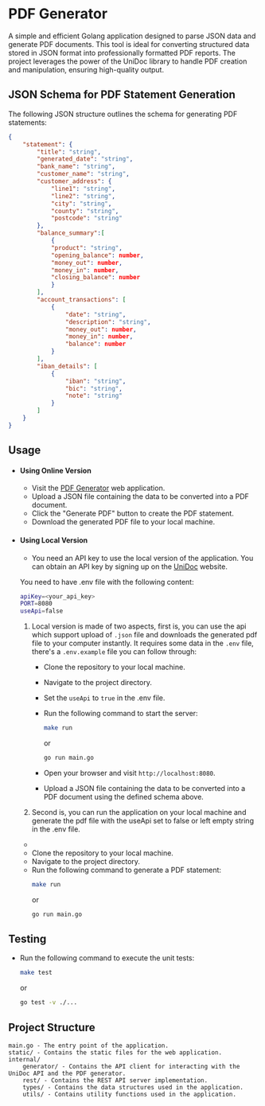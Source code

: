 
# PDF Generator

A simple and efficient Golang application designed to parse JSON data and generate PDF documents. This tool is ideal for converting structured data stored in JSON format into professionally formatted PDF reports. The project leverages the power of the UniDoc library to handle PDF creation and manipulation, ensuring high-quality output.

## JSON Schema for PDF Statement Generation

The following JSON structure outlines the schema for generating PDF statements:

```json
{
    "statement": {
        "title": "string",
        "generated_date": "string",
        "bank_name": "string",
        "customer_name": "string",
        "customer_address": {
            "line1": "string",
            "line2": "string",
            "city": "string",
            "county": "string",
            "postcode": "string"
        },
        "balance_summary":[
            {
            "product": "string",
            "opening_balance": number,
            "money_out": number,
            "money_in": number,
            "closing_balance": number
            }
        ],
        "account_transactions": [
            {
                "date": "string",
                "description": "string",
                "money_out": number,
                "money_in": number,
                "balance": number
            }
        ],
        "iban_details": [
            {
                "iban": "string",
                "bic": "string",
                "note": "string"
            }
        ]
    }
}
```

## Usage

- #### Using Online Version
    - Visit the [PDF Generator](https://platnova-task-38f55c32e72d.herokuapp.com/) web application.
    - Upload a JSON file containing the data to be converted into a PDF document.
    - Click the "Generate PDF" button to create the PDF statement.
    - Download the generated PDF file to your local machine.
- #### Using Local Version
     - You need an API key to use the local version of the application. You can obtain an API key by signing up on the [UniDoc](https://unidoc.io/) website.

    You need to have .env file with the following content:
    ```bash
    apiKey=<your_api_key>
    PORT=8080
    useApi=false

    ```
    1. Local version is made of two aspects, first is, you can use the api which support upload of `.json` file and downloads the generated pdf file to your computer instantly. It requires some data in the `.env` file, there's a `.env.example` file you can follow through:
        - Clone the repository to your local machine.
        - Navigate to the project directory.
        - Set the `useApi` to `true` in the .env file.
        - Run the following command to start the server:
            ```bash
            make run
            ```
            or

            ```bash
            go run main.go
            ```
        - Open your browser and visit `http://localhost:8080`.
        - Upload a JSON file containing the data to be converted into a PDF document using the defined schema above.

    2. Second is, you can run the application on your local machine and generate the pdf file with the useApi set to false or left empty string in the .env file.

    -  
    - Clone the repository to your local machine.
    - Navigate to the project directory.
    - Run the following command to generate a PDF statement:
        ```bash
        make run
        ```
        or 
        ```bash
        go run main.go 
        ```

## Testing
- Run the following command to execute the unit tests:
    ```bash
    make test
    ```
    or
    
    ```bash
   go test -v ./...
    ```
## Project Structure
    main.go - The entry point of the application.
    static/ - Contains the static files for the web application.
    internal/
        generator/ - Contains the API client for interacting with the UniDoc API and the PDF generator.
        rest/ - Contains the REST API server implementation.
        types/ - Contains the data structures used in the application.
        utils/ - Contains utility functions used in the application.